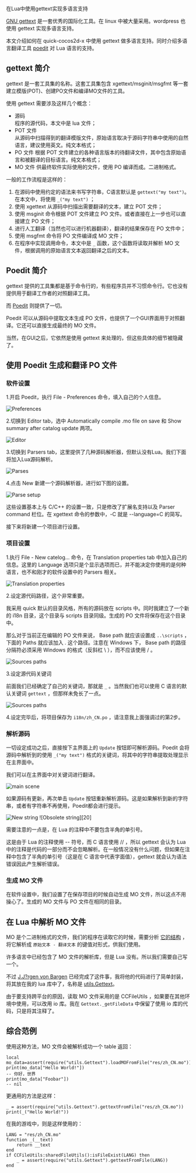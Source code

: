 在Lua中使用gettext实现多语言支持

[GNU gettext][2] 是一套优秀的国际化工具。在 linux 中被大量采用。wordpress 也使用 gettext 实现多语言支持。

本文介绍如何在 quick-cocos2d-x 中使用 gettext 做多语言支持。同时介绍多语言翻译工具 [poedit][1] 对 Lua 语言的支持。<!--more-->

## gettext 简介

gettext 是一套工具集的名称。这套工具集包含 xgettext/msginit/msgfmt 等一套建立模版(POT)、创建PO文件和编译MO文件的工具。

使用 gettext 需要涉及这样几个概念：

* 源码  
程序的源代码，本文中是 lua 文件；
* POT 文件  
从源码中扫描得到的翻译模版文件，原始语言取决于源码字符串中使用的自然语言，建议使用英文。纯文本格式；
* PO 文件
根据 POT 文件建立的各种语言版本的待翻译文件，其中包含原始语言和被翻译的目标语言。纯文本格式；
* MO 文件
供最终软件实际使用的文件，使用 PO 编译而成。二进制格式。

一般的工作流程是这样的：

1. 在源码中使用约定的语法来书写字符串，C语言默认是 `gettext("my text")`。在本文中，将使用 `_("my text")` ；
1. 使用 xgettext 从源码中扫描出需要翻译的文本，建立 POT 文件；
1. 使用 msginit 命令根据 POT 文件建立 PO 文件。或者直接在上一步也可以直接建立 PO 文件；
1. 进行人工翻译（当然也可以进行机器翻译），翻译的结果保存在 PO 文件中；
1. 使用 msgfmt 命令将 PO 文件编译成 MO 文件；
1. 在程序中实现调用命令，本文中是 `_` 函数，这个函数将读取并解析 MO 文件，根据调用的原始语言文本返回翻译之后的文本。

## Poedit 简介

gettext 提供的工具集都是基于命令行的，有些程序员并不习惯命令行。它也没有提供用于翻译工作者的对照翻译工具。

而 [Poedit][1] 则提供了一切。

Poedit 可以从源码中提取文本生成 PO 文件，也提供了一个GUI界面用于对照翻译。它还可以直接生成最终的 MO 文件。

当然，在GUI之后，它依然是使用 gettext 来处理的，但这些具体的细节被隐藏了。

## 使用 Poedit 生成和翻译 PO 文件

### 软件设置

1.开启 Poedit，执行 File - Preferences 命令，填入自己的个人信息。

![Preferences][14]

2.切换到 Editor tab，选中 Automatically compile .mo file on save 和 Show summary after catalog update 两项。

![Editor][15]

3.切换到 Parsers tab，这里提供了几种源码解析器，但默认没有Lua。我们下面将加入Lua源码解析。

![Parses][16]

4.点击 New 新建一个源码解析器，进行如下图的设置。

![Parse setup][17]

这些设置基本上与 C/C++ 的设置一致，只是修改了扩展名支持以及 Parser command 栏位。在 xgettext 命令的参数中，-C 就是 --language=C 的简写。

接下来将新建一个项目进行设置。

### 项目设置

1.执行 File - New catelog... 命令，在 Translation properties tab 中加入自己的信息。这里的 Language 选项只是个显示选项而已，并不能决定你使用的是何种语言，也不和刚才的软件设置中的 Parsers 相关。

![Translation properties][11]

2.设定源代码路径，这个非常重要。

我采用 quick 默认的目录风格，所有的源码放在 scripts 中。同时我建立了一个新的 i18n 目录，这个目录与 scripts 目录同级。生成的 PO 文件将保存在这个目录中。

那么对于当前正在编辑的 PO 文件来说， Base path 就应该设置成 `..\scripts` ， 下面的 Paths 就应该加入 . 这个路径。注意在 Windows 下， Base path 的路径分隔符必须采用 Windows 的格式（反斜杠 \ ），而不应该使用 / 。

![Sources paths][12]

3.设定源代码关键词

前面我们已经确定了自己的关键词，那就是 `_` 。当然我们也可以使用 C 语言的默认关键词 `gettext` ，但那样未免长了一点。

![Sources paths][13]

4.设定完毕后，将项目保存为 `i18n/zh_CN.po` ，请注意我上面强调过的第2步。

### 解析源码

一切设定成功之后，直接按下主界面上的 `Update` 按钮即可解析源码。Poedit 会将源码中解析到的使用 `_("my text")` 格式的关键词，将其中的字符串提取处理显示在主界面中。

我们可以在主界面中对关键词进行翻译。

![main scene][18]

如果源码有更新，再次单击 `Update` 按钮重新解析源码。这是如果解析到新的字符串，或者有字符串不再使用，Poedit都会进行提示。

![New string][19] 
![Obsolete string][20]

需要注意的一点是，在 Lua 的注释中不要包含半角的单引号。

这是由于 Lua 的注释使用 -- 符号，而 C 语言使用 // ，所以 gettext 会认为 Lua 中的注释是代码的一部分而不会忽略解析。在一般情况没有什么问题，但如果在注释中包含了半角的单引号（这是在 C 语言中代表字面值），gettext 就会认为语法错误因此产生解析错误。

### 生成 MO 文件

在软件设置中，我们设置了在保存项目的时候自动生成 MO 文件，所以这点不用操心了。生成的 MO 文件与 PO 文件在相同的目录。

## 在 Lua 中解析 MO 文件

MO 是个二进制格式的文件，我们的程序在读取它的时候，需要分析 [它的结构][4] ，将它解析成 `原始文本 - 翻译文本` 的键值对形式，供我们使用。

许多语言中已经包含了 MO 文件的解析库，但是 Lua 没有。所以我们需要自己写一个。

不过 [J.J?rgen von Bargen][5] 已经完成了这件事，我将他的代码进行了简单封装，将其放在我的 lua 库中了，名称是 [utils.Gettext][6]。

由于要支持跨平台的原因，读取 MO 文件采用的是 CCFileUtils ，如果要在其他环境中使用，可以改用 io 库。我在 `Gettext._getFileData` 中保留了使用 io 库的代码，只是将其注释了。

## 综合范例

使用这种方法，MO 文件会被解析成功一个 table 返回：

	local mo_data=assert(require("utils.Gettext").loadMOFromFile("res/zh_CN.mo"))
	print(mo_data["Hello World!"])
	-- 你好，世界
	print(mo_data["Foobar"])
	-- nil

更通用的方法是这样：

	_ = assert(require("utils.Gettext").gettextFromFile("res/zh_CN.mo"))
	print(_("Hello World!"))

在我的游戏中，则是这样使用的：

	LANG = "res/zh_CN.mo"
	function _(__text)
		return __text
	end
	if CCFileUtils:sharedFileUtils():isFileExist(LANG) then
		_ = assert(require("utils.Gettext").gettextFromFile(LANG))
	end

[1]: http://www.poedit.net
[2]: http://www.gnu.org/software/gettext/
[3]: http://www.gnu.org/software/gettext/manual/html_node/xgettext-Invocation.html#xgettext-Invocation
[4]: http://www.gnu.org/savannah-checkouts/gnu/gettext/manual/html_node/MO-Files.html
[5]: http://lua-users.org/lists/lua-l/2010-04/msg00005.html
[6]: https://github.com/zrong/lua#Gettext
[11]: /zengrong.net/wp-content/uploads/2013/12/poedit1.png
[12]: /wp-content/uploads/2013/12/poedit2.png
[13]: /wp-content/uploads/2013/12/poedit3.png
[14]: /wp-content/uploads/2013/12/poedit4.png
[15]: /wp-content/uploads/2013/12/poedit5.png
[16]: /wp-content/uploads/2013/12/poedit6.png
[17]: /wp-content/uploads/2013/12/poedit7.png
[18]: /wp-content/uploads/2013/12/poedit8.png
[19]: /wp-content/uploads/2013/12/poedit9.png
